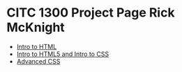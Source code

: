 # CITC 1300 Project Page Rick McKnight

<ul>
    <li><a href="intro_to_html/index.html" target="_blank">Intro to HTML</a></li>
    <li><a href="html5_intro_to_css/index.html" target="_blank">Intro to HTML5 and Intro to CSS</a></li>
    <li><a href="adv_css/index.html" target="_blank">Advanced CSS</a></li>
</ul>
